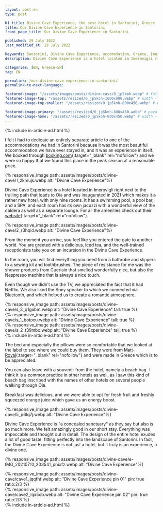 ```yaml
---
layout: post.en
type: post

h1_title: Divine Cave Experience, the best hotel in Santorini, Greece
title: Our Divine Cave Experience in Santorini
front_page_title: Our Divine Cave Experience in Santorini

published: 29 July 2022
last_modified_at: 29 July 2022

keywords: Santorini, Divine Cave Experience, accomodation, Greece, Imerogigli
description: Divine Cave Experience is a hotel located in Imerovigli right next to the trailing path that leads to Oia and was inaugurated in 2021 which makes it a rather new hotel, with only nine rooms. 

categories: [EN, Greece-EN]
tag: EN

permalink: /our-divine-cave-experience-in-santorini/
permalink-to-next-language: 

featured-image: "/assets/images/posts/divine-cave/0_jp5koh.webp" # full size
featured-image-top: "/assets/resized/0_jp5koh-1600x900.webp" # width - 1200
featured-image-top-smaller: "/assets/resized/0_jp5koh-800x450.webp" # width - 1200

featured-image-primary: "/assets/resized/0_jp5koh-800x450.webp" # poza care apare pe prima pagina landscape
featured-image-home: "/assets/resized/0_jp5koh-800x450.webp" # width - 600
---
```

{% include in-article-ad.html %}

I felt I had to dedicate an entirely separate article to one of the accommodations we had in Santorini because it was the most beautiful accommodation we have ever stayed in, and it was an experience in itself. We booked through [booking.com](https://www.booking.com/hotel/gr/divine-cave-experience.en-gb.html?aid=7913345&amp;no_rooms=1&amp;group_adults=2){:target="_blank" rel="nofollow"} and we were so happy that we found this place in the peak season at a reasonable price.

{% responsive_image path: assets/images/posts/divine-cave/1_zkmujs.webp alt: "Divine Cave Experience"%}

Divine Cave Experience is a hotel located in Imerovigli right next to the trailing path that leads to Oia and was inaugurated in 2021 which makes it a rather new hotel, with only nine rooms. It has a swimming pool, a pool bar, and a SPA, and each room has its own jacuzzi with a wonderful view of the caldera as well as a separate lounge. For all the amenities check out their [website](https://www.divinesuites.com/){:target="_blank" rel="nofollow"}.

{% responsive_image path: assets/images/posts/divine-cave/2_r3hqid.webp alt: "Divine Cave Experience"%}

From the moment you arrive, you feel like you entered the gate to another world. You are greeted with a delicious, iced tea, and the well-trained receptionists take you on an incursion in the Divine Cave Experience.

In the room, you will find everything you need from a bathrobe and slippers to a sewing kit and toothbrushes. The piece of resistance for me was the shower products from Guerlain that smelled wonderfully nice, but also the Nespresso machine that is always a nice touch.

Even though we didn't use the TV, we appreciated the fact that it had Netflix. We also liked the Sony speaker to which we connected via Bluetooth, and which helped us to create a romantic atmosphere.

<div class="row mb-4">
    <div class="col-xs-12 col-sm-12 col-md-4 col-lg-4 mt-3">
            {% responsive_image path: assets/images/posts/divine-cave/s_3_q1gobm.webp alt: "Divine Cave Experience" tall: true %}
    </div>
    <div class="col-xs-12 col-sm-12 col-md-4 col-lg-4 mt-3">
            {% responsive_image path: assets/images/posts/divine-cave/s_1_botpcu.webp alt: "Divine Cave Experience" tall: true %}
    </div>
    <div class="col-xs-12 col-sm-12 col-md-4 col-lg-4 mt-3">
            {% responsive_image path: assets/images/posts/divine-cave/s_2_t39mbc.webp alt: "Divine Cave Experience" tall: true %}
    </div>
</div>
{% include in-article-ad.html %}

The bed and especially the pillows were so comfortable that we looked at the label to see where we could buy them. They were from [Matt-Royal](https://matt-royal.gr/products-pillows.html){:target="_blank" rel="nofollow"} and were made in Greece which is to be appreciated.

You can also leave with a souvenir from the hotel, namely a beach bag. I think it is a common practice in other hotels as well, as I saw this kind of beach bag inscribed with the names of other hotels on several people walking through Oia.

Breakfast was delicious, and we were able to opt for fresh fruit and freshly squeezed orange juice which gave us an energy boost.

{% responsive_image path: assets/images/posts/divine-cave/5_p6lq7j.webp alt: "Divine Cave Experience"%}

Divine Cave Experience is "a concealed sanctuary" as they say but also is so much more. We felt amazingly good in our short stay. Everything was impeccable and thought out in detail. The design of the entire hotel exudes a lot of good taste, fitting perfectly into the landscape of Santorini.
In fact, the Divine Cave Experience is not just a hotel, but it truly is an experience, a divine one.

{% responsive_image path: assets/images/posts/divine-cave/e-IMG_20210710_203541_pnixfz.webp alt: "Divine Cave Experience"%}

<div class="row mb-4">
    <div class="col-xs-12 col-sm-6 text-center mb-3 mt-3">
            {% responsive_image path: assets/images/posts/divine-cave/cave1_jqqfhf.webp alt: "Divine Cave Experience pin 01" pin: true ratio:2/3 %}
    </div>
    <div class="col-xs-12 col-sm-6 text-center mb-3 mt-3">
            {% responsive_image path: assets/images/posts/divine-cave/cave2_lqx5cb.webp alt: "Divine Cave Experience pin 02" pin: true ratio:2/3 %}
    </div>
</div>
{% include in-article-ad.html %}